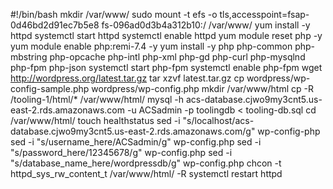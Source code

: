 #!/bin/bash
mkdir /var/www/
sudo mount -t efs -o tls,accesspoint=fsap-0d46bd2d91ec7b5e8 fs-096ad0d3b4a312b10:/ /var/www/
yum install -y httpd 
systemctl start httpd
systemctl enable httpd
yum module reset php -y
yum module enable php:remi-7.4 -y
yum install -y php php-common php-mbstring php-opcache php-intl php-xml php-gd php-curl php-mysqlnd php-fpm php-json
systemctl start php-fpm
systemctl enable php-fpm
wget http://wordpress.org/latest.tar.gz
tar xzvf latest.tar.gz
cp wordpress/wp-config-sample.php wordpress/wp-config.php
mkdir /var/www/html
cp -R /tooling-1/html/*  /var/www/html/
mysql -h acs-database.cjwo9my3cnt5.us-east-2.rds.amazonaws.com -u ACSadmin -p toolingdb < tooling-db.sql
cd /var/www/html/
touch healthstatus
sed -i "s/localhost/acs-database.cjwo9my3cnt5.us-east-2.rds.amazonaws.com/g" wp-config-php
sed -i "s/username_here/ACSadmin/g" wp-config.php
sed -i "s/password_here/12345678/g" wp-config.php
sed -i "s/database_name_here/wordpressdb/g" wp-config.php
chcon -t httpd_sys_rw_content_t /var/www/html/ -R
systemctl restart httpd







